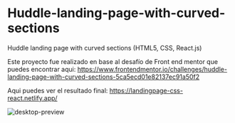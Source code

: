 # Huddle-landing-page-with-curved-sections
Huddle landing page with curved sections (HTML5, CSS, React.js)

Este proyecto fue realizado en base al desafío de Front end mentor que puedes encontrar aqui:
https://www.frontendmentor.io/challenges/huddle-landing-page-with-curved-sections-5ca5ecd01e82137ec91a50f2

Aqui puedes ver el resultado final:
https://landingpage-css-react.netlify.app/

![desktop-preview](https://github.com/VickyAzola/Huddle-landing-page-with-curved-sections/assets/116470398/e5d23eef-ed7a-4304-b2bb-cbdd03c12cce)
